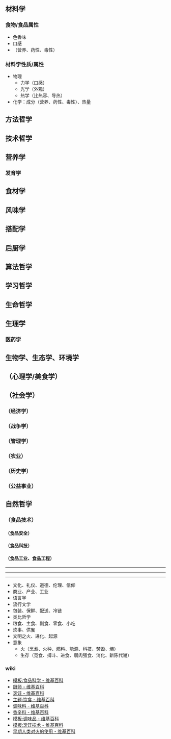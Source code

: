 ## 材料学
### 食物/食品属性
- 色香味
- 口感
- （营养、药性、毒性）
### 材料学性质/属性
- 物理
  - 力学（口感）
  - 光学（外观）
  - 热学（比热容、导热）
- 化学：成分（营养、药性、毒性）、热量
## 方法哲学
[后厨、前台、中台]:\
## 技术哲学
[实践、食谱]:\
## 营养学
### 发育学
## 食材学
## 风味学
## 搭配学
## 后厨学
[厨房、厨具、炊具、分工合作、营养卫生]:\
## 算法哲学
[并行并发、架构]:\
## 学习哲学
[精神粮食、消化]:\
## 生命哲学
[生存、战斗、武器]:\
## 生理学
[新陈代谢、消化、药性、毒性、食欲、味觉、胃口]:\
### 医药学
[药膳]:\
## 生物学、生态学、环境学
[食物链]:\
[承载力、碳循环]:\
## （心理学/美食学）
[风味、口感]:\
## （社会学）
[职业、产业链、文化、行业、政经体制、利益链]:\
### （经济学）
[战争、制裁、民生]:\
### （战争学）
[后勤、粮草]:\
### （管理学）
[条件反射、奖惩]:\
### （农业）
[饥荒]:\
### （历史学）
[盐业、糖业、囤粮、粮仓、赈灾、哄抬粮价、民心、起义革命、赋税]:\
### （公益事业）
## 自然哲学
[科技哲学、初级科学]:\
### （食品技术）
#### （食品安全）
[食物保存、食物中毒、防腐、添加剂、消毒、农药残留]:\
#### （食品科技）
#### （食品工业、食品工程）

---
---
---
- 文化、礼仪、道德、伦理、信仰
- 商业、产业、工业
- 语言学
- 流行文学
- 包装、保鲜、配送、冷链
- 类比哲学
- 粮食、主食、副食、零食、小吃
- 炊事、供餐
- 文明之火、进化、起源
- 意象
  - 火（烹煮、火种、燃料、能源、科技、焚毁、熵）
  - 生存（觅食、搏斗、进食、弱肉强食、消化、新陈代谢）

### wiki
- [模板:食品科学 - 维基百科](https://zh.wikipedia.org/wiki/Template:食品科學)
- [厨师 - 维基百科](https://zh.wikipedia.org/wiki/廚師)
- [烹饪 - 维基百科](https://zh.wikipedia.org/wiki/烹饪)
- [主题:饮食 - 维基百科](https://zh.wikipedia.org/wiki/Portal:飲食)
- [调味料 - 维基百科](https://zh.wikipedia.org/wiki/调味料)
- [香辛料 - 维基百科](https://zh.wikipedia.org/wiki/香辛料)
- [模板:调味品 - 维基百科](https://zh.wikipedia.org/wiki/Template:调味品)
- [模板:烹饪技术 - 维基百科](https://zh.wikipedia.org/wiki/Template:烹飪技術)
- [早期人类对火的使用 - 维基百科](https://zh.wikipedia.org/wiki/早期人类对火的使用)


[you are what you eat]:\
[民以食为天]:\
[辟谷、太阳能、营养液]:\
[厨神、食神、御厨、满汉全席]:\
[柴米油盐酱醋茶，书画琴棋诗酒花]:\
[神农尝百草]:\
